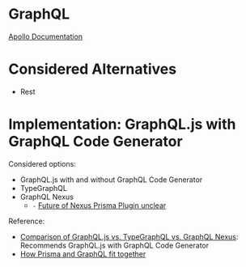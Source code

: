 # GraphQL

[Apollo Documentation](https://www.apollographql.com/docs/)

# Considered Alternatives

- Rest

# Implementation: GraphQL.js with GraphQL Code Generator

Considered options:

- GraphQL.js with and without GraphQL Code Generator
- TypeGraphQL
- GraphQL Nexus
  - `-` [Future of Nexus Prisma Plugin unclear](https://github.com/graphql-nexus/nexus-plugin-prisma/issues/1039)

Reference:

- [Comparison of GraphQL.js vs. TypeGraphQL vs. GraphQL Nexus](https://medium.com/swlh/graphql-js-vs-typegraphql-vs-graphql-nexus-2a8036deb851): Recommends GraphQL.js with GraphQL Code Generator
- [How Prisma and GraphQL fit together](https://www.prisma.io/graphql)
